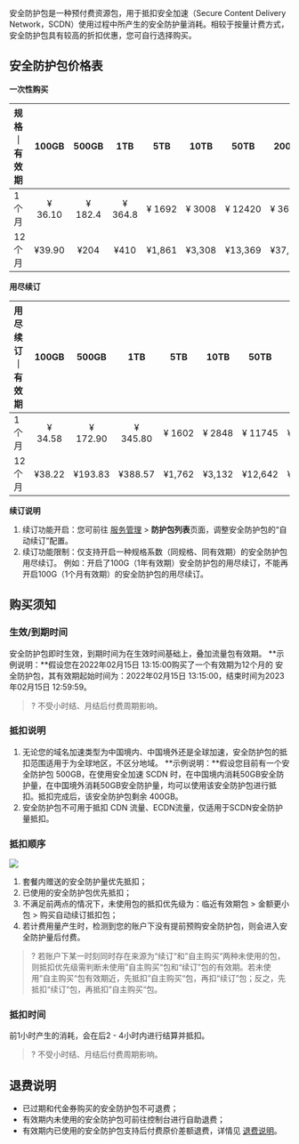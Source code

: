安全防护包是一种预付费资源包，用于抵扣安全加速（Secure Content Delivery Network，SCDN）使用过程中所产生的安全防护量消耗。相较于按量计费方式，安全防护包具有较高的折扣优惠，您可自行选择购买。

## 安全防护包价格表

**一次性购买**

| 规格 ｜有效期 |  100GB  |  500GB  |   1TB   |  5TB   |  10TB  |  50TB   |  200TB  |   1PB    |
| :------------ | :-----: | :-----: | :-----: | :----: | :----: | :-----: | :-----: | :------: |
| 1个月         | ¥ 36.10 | ¥ 182.4 | ¥ 364.8 | ¥ 1692 | ¥ 3008 | ¥ 12420 | ¥ 36000 | ¥ 180000 |
| 12个月        | ¥39.90  |  ¥204   |  ¥410   | ¥1,861 | ¥3,308 | ¥13,369 | ¥37,908 | ¥189,540 |

**用尽续订**

| 用尽续订｜ 有效期 |  100GB  |  500GB   |   1TB    |  5TB   |  10TB  |  50TB   |  200TB  |   1PB    |
| :---------------- | :-----: | :------: | :------: | :----: | :----: | :-----: | :-----: | :------: |
| 1个月             | ¥ 34.58 | ¥ 172.90 | ¥ 345.80 | ¥ 1602 | ¥ 2848 | ¥ 11745 | ¥ 34400 | ¥ 34400  |
| 12个月            | ¥38.22  | ¥193.83  | ¥388.57  | ¥1,762 | ¥3,132 | ¥12,642 | ¥36,223 | ¥181,116 |

**续订说明**

1. 续订功能开启：您可前往 [服务管理](https://buy.cloud.tencent.com/scdn_package) > **防护包列表**页面，调整安全防护包的“自动续订”配置。
2. 续订功能限制：仅支持开启一种规格系数（同规格、同有效期）的安全防护包用尽续订。
例如：开启了100G（1年有效期）安全防护包的用尽续订，不能再开启100G（1个月有效期）的安全防护包的用尽续订。

## 购买须知

### 生效/到期时间

安全防护包即时生效，到期时间为在生效时间基础上，叠加流量包有效期。
**示例说明：**假设您在2022年02月15日 13:15:00购买了一个有效期为12个月的 安全防护包，其有效期起始时间为：2022年02月15日 13:15:00，结束时间为2023年02月15日 12:59:59。

>? 不受小时结、月结后付费周期影响。

### 抵扣说明

1. 无论您的域名加速类型为中国境内、中国境外还是全球加速，安全防护包的抵扣范围适用于为全球地区，不区分地域。
**示例说明：**假设您目前有一个安全防护包 500GB，在使用安全加速 SCDN 时，在中国境内消耗50GB安全防护量，在中国境外消耗50GB安全防护量，均可以使用该安全防护包进行抵扣。抵扣完成后，该安全防护包剩余 400GB。
2. 安全防护包不可用于抵扣 CDN 流量、ECDN流量，仅适用于SCDN安全防护量抵扣。

### 抵扣顺序

![](https://qcloudimg.tencent-cloud.cn/raw/9c69dc17fc1583800bd6f19769bd686a.jpg)

1. 套餐内赠送的安全防护量优先抵扣；
2. 已使用的安全防护包优先抵扣；
3. 不满足前两点的情况下，未使用包的抵扣优先级为：临近有效期包 > 金额更小包 > 购买自动续订抵扣包；
4. 若计费用量产生时，检测到您的账户下没有提前预购安全防护包，则会进入安全防护量后付费。

>? 若账户下某一时刻同时存在来源为“续订“和”自主购买“两种未使用的包，则抵扣优先级需判断未使用”自主购买“包和“续订”包的有效期。若未使用”自主购买“包有效期近，先抵扣”自主购买“包，再扣“续订”包；反之，先抵扣“续订”包，再抵扣”自主购买“包。

### 抵扣时间

前1小时产生的消耗，会在后2 - 4小时内进行结算并抵扣。

>? 不受小时结、月结后付费周期影响。

## 退费说明

- 已过期和代金券购买的安全防护包不可退费；
- 有效期内未使用的安全防护包可前往控制台进行自助退费；
- 有效期内已使用的安全防护包支持后付费原价差额退费，详情见 [退费说明](https://cloud.tencent.com/document/product/1226/73053)。

  
